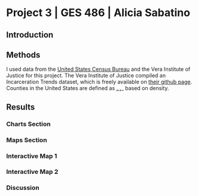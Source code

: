 # Project 3 | GES 486 | Alicia Sabatino
## Introduction

## Methods
I used data from the [United States Census Bureau](https://www.census.gov/developers/) and the Vera Institute of Justice for this project. The Vera Institute of Justice compiled an Incarceration Trends dataset, which is freely available on [their github page](https://github.com/vera-institute/incarceration_trends).  Counties in the United States are defined as __,___,___,___ based on density. 



## Results
### Charts Section
### Maps Section
### Interactive Map 1
### Interactive Map 2

### Discussion
